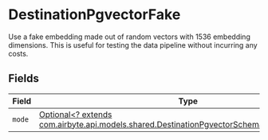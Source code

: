 # DestinationPgvectorFake

Use a fake embedding made out of random vectors with 1536 embedding dimensions. This is useful for testing the data pipeline without incurring any costs.


## Fields

| Field                                                                                                                                                       | Type                                                                                                                                                        | Required                                                                                                                                                    | Description                                                                                                                                                 |
| ----------------------------------------------------------------------------------------------------------------------------------------------------------- | ----------------------------------------------------------------------------------------------------------------------------------------------------------- | ----------------------------------------------------------------------------------------------------------------------------------------------------------- | ----------------------------------------------------------------------------------------------------------------------------------------------------------- |
| `mode`                                                                                                                                                      | [Optional<? extends com.airbyte.api.models.shared.DestinationPgvectorSchemasEmbeddingMode>](../../models/shared/DestinationPgvectorSchemasEmbeddingMode.md) | :heavy_minus_sign:                                                                                                                                          | N/A                                                                                                                                                         |